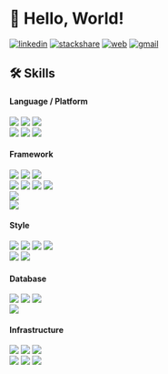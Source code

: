 # 👋 Hello, World!
[![linkedin](https://img.shields.io/badge/linkedin-%230077B5.svg?&style=for-the-badge&logo=linkedin&logoColor=white)](https://www.linkedin.com/in/sj-shin/)
[![stackshare](https://img.shields.io/badge/stackshare-%230690FA.svg?&style=for-the-badge&logo=stackshare&logoColor=white)](https://stackshare.io/lannex)
[![web](https://img.shields.io/badge/react-61DAFB?&style=for-the-badge&logo=react&logoColor=black)](https://lannex.github.io)
[![gmail](https://img.shields.io/badge/gmail-D14836?&style=for-the-badge&logo=gmail&logoColor=white)](mailto:lannex.shin@gmail.com)

## 🛠 Skills 
#### Language / Platform
<div>
  <img src="https://img.shields.io/badge/Javascript-F7DF1E?style=flat-square&logo=Javascript&logoColor=black" />
  <img src="https://img.shields.io/badge/Typescript-3178C6?style=flat-square&logo=Typescript&logoColor=white" />
  <img src="https://img.shields.io/badge/Rescript-E6484F?style=flat-square&logo=Rescript&logoColor=white" />
</div>
<div>
  <img src="https://img.shields.io/badge/Node.js-339933?style=flat-square&logo=Node.js&logoColor=white" />
  <img src="https://img.shields.io/badge/Kotlin-7F52FF?style=flat-square&logo=Kotlin&logoColor=white" />
  <img src="https://img.shields.io/badge/Clojure-5881D8?style=flat-square&logo=Clojure&logoColor=white" />
</div>

#### Framework
<div>
  <img src="https://img.shields.io/badge/React-61DAFB?style=flat-square&logo=React&logoColor=black" />
  <img src="https://img.shields.io/badge/Next.js-000000?style=flat-square&logo=Next.js&logoColor=white" />
  <img src="https://img.shields.io/badge/Gatsby-663399?style=flat-square&logo=Gatsby&logoColor=white" />
</div>
<div>
  <img src="https://img.shields.io/badge/Express-000000?style=flat-square&logo=Express&logoColor=white" />
  <img src="https://img.shields.io/badge/Fastify-000000?style=flat-square&logo=Fastify&logoColor=white" />
  <img src="https://img.shields.io/badge/Koa-33333D?style=flat-square&logo=Koa&logoColor=white" />
  <img src="https://img.shields.io/badge/NestJS-E0234E?style=flat-square&logo=NestJS&logoColor=white" />
</div>
<div>
  <img src="https://img.shields.io/badge/Apollo GraphQL-311C87?style=flat-square&logo=Apollo GraphQL&logoColor=white" />
</div>
<div>
  <img src="https://img.shields.io/badge/Spring Boot-6DB33F?style=flat-square&logo=Spring Boot&logoColor=white" />
</div>

#### Style
<div>
  <img src="https://img.shields.io/badge/CSS-1572B6?style=flat-square&logo=CSS3&logoColor=white" />
  <img src="https://img.shields.io/badge/PostCSS-DD3A0A?style=flat-square&logo=PostCSS&logoColor=white" />
  <img src="https://img.shields.io/badge/Styled Components-DB7093?style=flat-square&logo=Styled Components&logoColor=white" />
  <img src="https://img.shields.io/badge/Sass/Scss-CC6699?style=flat-square&logo=Sass&logoColor=white" />
</div>
<div>
  <img src="https://img.shields.io/badge/Tailwind CSS-06B6D4?style=flat-square&logo=Tailwind CSS&logoColor=white" />
  <img src="https://img.shields.io/badge/Bootstrap-7952B3?style=flat-square&logo=Bootstrap&logoColor=white" />
</div>

#### Database
<div>
  <img src="https://img.shields.io/badge/MySQL-4479A1?style=flat-square&logo=MySQL&logoColor=white" />
  <img src="https://img.shields.io/badge/PostgreSQL-4169E1?style=flat-square&logo=PostgreSQL&logoColor=white" />
  <img src="https://img.shields.io/badge/Redis-DC382D?style=flat-square&logo=Redis&logoColor=white" />
</div>
<div>
  
  <img src="https://img.shields.io/badge/Prisma-2D3748?style=flat-square&logo=Prisma&logoColor=white" />
</div>

#### Infrastructure
<div>
  <img src="https://img.shields.io/badge/AWS-232F3E?style=flat-square&logo=amazonAWS&logoColor=white" />
  <img src="https://img.shields.io/badge/Cloudflare-F38020?style=flat-square&logo=Cloudflare&logoColor=white" />
  <img src="https://img.shields.io/badge/Microsoft Azure-0078D4?style=flat-square&logo=Microsoft Azure&logoColor=white" />
</div>
<div>
  <img src="https://img.shields.io/badge/Docker-2496ED?style=flat-square&logo=Docker&logoColor=white" />
  <img src="https://img.shields.io/badge/Github Actions-2088FF?style=flat-square&logo=Github Actions&logoColor=white" />
  <img src="https://img.shields.io/badge/CircleCI-343434?style=flat-square&logo=CircleCI&logoColor=white" />
</div>


